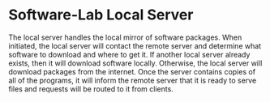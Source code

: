 # Software-Lab Local Server
The local server handles the local mirror of software packages.  When initiated, the local server will contact the remote server and determine what software to download and where to get it.  If another local server already exists, then it will download software locally.  Otherwise, the local server will download packages from the internet.  Once the server contains copies of all of the programs, it will inform the remote server that it is ready to serve files and requests will be routed to it from clients.
